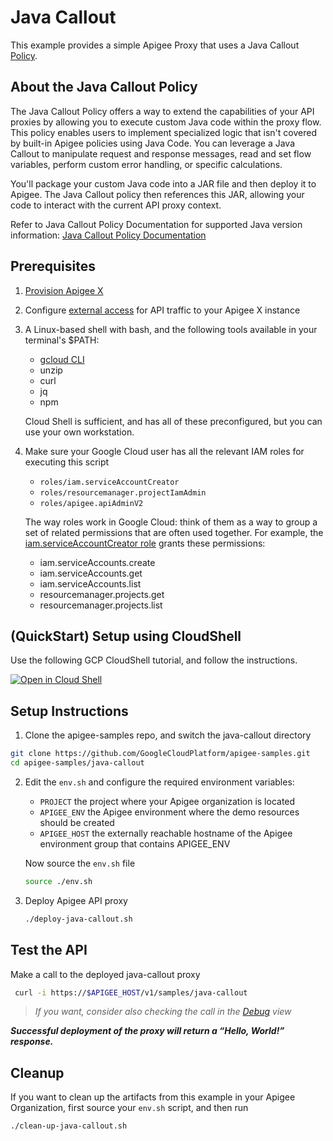 # Java Callout
This example provides a simple Apigee Proxy that uses a Java Callout [Policy](https://cloud.google.com/apigee/docs/api-platform/reference/policies/java-callout-policy).

## About the Java Callout Policy
The Java Callout Policy offers a way to extend the capabilities of your API proxies by allowing you to execute custom Java code within the proxy flow. This policy enables users to implement specialized logic that isn't covered by built-in Apigee policies using Java Code. You can leverage a Java Callout to manipulate request and response messages, read and set flow variables, perform custom error handling, or specific calculations. 

You'll package your custom Java code into a JAR file and then deploy it to Apigee. The Java Callout policy then references this JAR, allowing your code to interact with the current API proxy context.

Refer to Java Callout Policy Documentation for supported Java version information: [Java Callout Policy Documentation](https://cloud.google.com/apigee/docs/api-platform/reference/policies/java-callout-policy#what)

## Prerequisites
1. [Provision Apigee X](https://cloud.google.com/apigee/docs/api-platform/get-started/provisioning-intro)

2. Configure [external access](https://cloud.google.com/apigee/docs/api-platform/get-started/configure-routing#external-access) for API traffic to your Apigee X instance

3. A Linux-based shell with bash, and the following tools available in your terminal's $PATH:
    * [gcloud CLI](https://cloud.google.com/sdk/docs/install)
    * unzip
    * curl
    * jq
    * npm

   Cloud Shell is sufficient, and has all of these preconfigured, but you can use your own workstation.

4. Make sure your Google Cloud user has all the relevant IAM roles for executing this script
    * `roles/iam.serviceAccountCreator`
    * `roles/resourcemanager.projectIamAdmin`
    * `roles/apigee.apiAdminV2`

   The way roles work in Google Cloud: think of them as a way to group a set of related permissions that are often used together. For example, the [iam.serviceAccountCreator role](https://cloud.google.com/compute/docs/access/iam#iam.serviceAccountCreator) grants these permissions:
      * iam.serviceAccounts.create
      * iam.serviceAccounts.get
      * iam.serviceAccounts.list
      * resourcemanager.projects.get
      * resourcemanager.projects.list

## (QuickStart) Setup using CloudShell

Use the following GCP CloudShell tutorial, and follow the instructions.

[![Open in Cloud Shell](https://gstatic.com/cloudssh/images/open-btn.svg)](https://ssh.cloud.google.com/cloudshell/open?cloudshell_git_repo=https://github.com/GoogleCloudPlatform/apigee-samples&cloudshell_git_branch=main&cloudshell_workspace=.&cloudshell_tutorial=java-callout/docs/cloudshell-tutorial.md)

## Setup Instructions
1. Clone the apigee-samples repo, and switch the java-callout directory
  ```bash
  git clone https://github.com/GoogleCloudPlatform/apigee-samples.git
  cd apigee-samples/java-callout
   ```

2. Edit the `env.sh` and configure the required environment variables:

   * `PROJECT` the project where your Apigee organization is located
   * `APIGEE_ENV` the Apigee environment where the demo resources should be created
   * `APIGEE_HOST` the externally reachable hostname of the Apigee environment group that contains APIGEE_ENV

   Now source the `env.sh` file

   ```bash
   source ./env.sh
   ```

3. Deploy Apigee API proxy

   ```bash
   ./deploy-java-callout.sh
   ```

## Test the API
Make a call to the deployed java-callout proxy
  ```bash
   curl -i https://$APIGEE_HOST/v1/samples/java-callout
   ```
> _If you want, consider also checking the call in the [Debug](https://cloud.google.com/apigee/docs/api-platform/debug/trace) view_

***Successful deployment of the proxy will return a “Hello, World!” response.***

## Cleanup
If you want to clean up the artifacts from this example in your Apigee Organization, first source your
`env.sh` script, and then run
```bash
./clean-up-java-callout.sh
```
